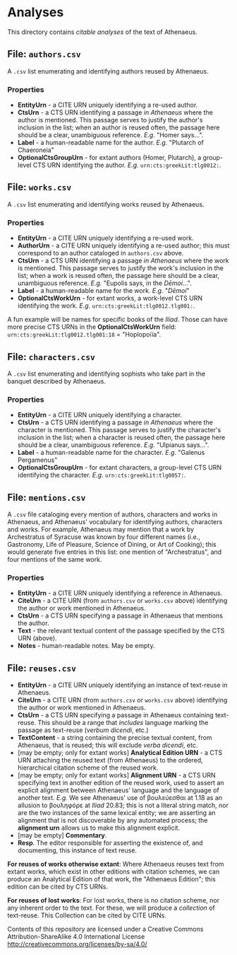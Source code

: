 # Analyses

This directory contains *citable analyses* of the text of Athenaeus.

## File: `authors.csv`

A `.csv` list enumerating and identifying authors reused by Athenaeus.

### Properties

- **EntityUrn** - a CITE URN uniquely identifying a re-used author.
- **CtsUrn** - a CTS URN identifying a passage *in Athenaeus* where the author is mentioned. This passage serves to justify the author's inclusion in the list; when an author is reused often, the passage here should be a clear, unambiguous reference. *E.g.* "Homer says…".
- **Label** - a human-readable name for the author. *E.g.* "Plutarch of Chaeroneia"
- **OptionalCtsGroupUrn** - for extant authors (Homer, Plutarch), a group-level CTS URN identifying the author. *E.g.* `urn:cts:greekLit:tlg0012:`.

## File: `works.csv`

A `.csv` list enumerating and identifying works reused by Athenaeus.

### Properties

- **EntityUrn** - a CITE URN uniquely identifying a re-used work.
- **AuthorUrn** - a CITE URN uniquely identifying a re-used author; this must correspond to an author cataloged in `authors.csv` above.
- **CtsUrn** - a CTS URN identifying a passage *in Athenaeus* where the work is mentioned. This passage serves to justify the work's inclusion in the list; when a work is reused often, the passage here should be a clear, unambiguous reference. *E.g.* "Eupolis says, in the *Dēmoi*…".
- **Label** - a human-readable name for the work. *E.g.* "*Dēmoi*"
- **OptionalCtsWorkUrn** - for extant works, a work-level CTS URN identifying the work. *E.g.* `urn:cts:greekLit:tlg0012.tlg001:`.

A fun example will be names for specific books of the *Iliad*. Those can have more precise CTS URNs in the **OptionalCtsWorkUrn** field: `urn:cts:greekLit:tlg0012.tlg001:18` = "Hoplopoiïa".

## File: `characters.csv`

A `.csv` list enumerating and identifying sophists who take part in the banquet described by Athenaeus.

### Properties

- **EntityUrn** - a CITE URN uniquely identifying a character.
- **CtsUrn** - a CTS URN identifying a passage *in Athenaeus* where the character is mentioned. This passage serves to justify the character's inclusion in the list; when a character is reused often, the passage here should be a clear, unambiguous reference. *E.g.* "Ulpianus says…".
- **Label** - a human-readable name for the character. *E.g.* "Galenus Pergamenus"
- **OptionalCtsGroupUrn** - for extant characters, a group-level CTS URN identifying the character. *E.g.* `urn:cts:greekLit:tlg0057:`.

## File: `mentions.csv`

A `.csv` file cataloging every mention of authors, characters and works in Athenaeus, and Athenaeus' vocabulary for identifying authors, characters and works. For example, Athenaeus may mention that a work by Archestratus of Syracuse was known by four different names (i.e., Gastronomy, Life of Pleasure, Science of Dining, or Art of Cooking); this would generate five entries in this list: one mention of "Archestratus", and four mentions of the same work.

### Properties

- **EntityUrn** - a CITE URN uniquely identifying a reference in Athenaeus.
- **CiteUrn** - a CITE URN (from `authors.csv` or `works.csv` above) identifying the author or work mentioned in Athenaeus.
- **CtsUrn** - a CTS URN specifying a passage in Athenaeus that mentions the author.
- **Text** - the relevant textual content of the passage specified by the CTS URN (above).
- **Notes** - human-readable notes. May be empty.

## File: `reuses.csv`

- **EntityUrn** - a CITE URN uniquely identifying an instance of text-reuse in Athenaeus.
- **CiteUrn** - a CITE URN (from `authors.csv` or `works.csv` above) identifying the author or work mentioned in Athenaeus.
- **CtsUrn** - a CTS URN specifying a passage in Athenaeus containing text-reuse. This should be a range that *includes* language marking the passage as text-reuse (*verbum dicendi*, etc.)
- **TextContent** - a string containing the precise textual content, from Athenaeus, that is reused; this will exclude *verba dicendi*, etc.
- [may be empty; only for extant works] **Analytical Edition URN** - a CTS URN attaching the reused text (from Athenaeus) to the ordered, hierarchical citation scheme of the reused work.
- [may be empty; only for extant works] **Alignment URN** - a CTS URN specifying text in another edition of the reused work, used to assert an explicit alignment between Athenaeus' language and the language of another text. *E.g.* We see Athenaeus' use of βουλεύεσθαι at 1.18 as an allusion to βουληφόρε at *Iliad* 20.83; this is not a literal string match, nor are the two instances of the same lexical entity; we are asserting an alignment that is not discoverable by any automated process; the **alignment urn** allows us to make this alignment explicit.
- [may be empty] **Commentary**.
- **Resp**. The editor responsible for asserting the existence of, and documenting, this instance of text reuse.

**For reuses of works otherwise extant**: Where Athenaeus reuses text from extant works, which exist in other editions with citation schemes, we can produce an Analytical Edition of that work, the "Athenaeus Edition"; this edition can be cited by CTS URNs.

**For reuses of lost works**: For lost works, there is no citation scheme, nor any inherent order to the text. For these, we will produce a *collection* of text-reuse. This Collection can be cited by CITE URNs.


Contents of this repository are licensed under a Creative Commons Attribution-ShareAlike 4.0 International License http://creativecommons.org/licenses/by-sa/4.0/

